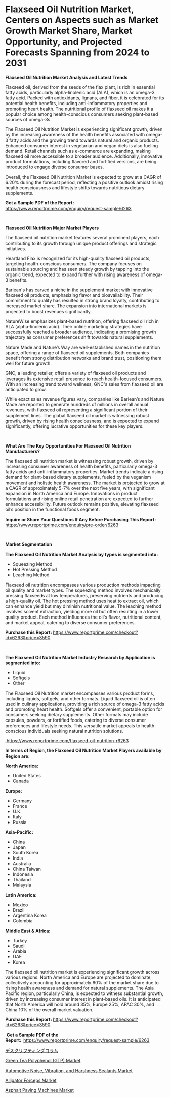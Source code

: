 <p><h1>Flaxseed Oil Nutrition Market, Centers on Aspects such as Market Growth Market Share, Market Opportunity, and Projected Forecasts Spanning from 2024 to 2031</h1></p><p><strong>Flaxseed Oil Nutrition Market Analysis and Latest Trends</strong></p>
<p><p>Flaxseed oil, derived from the seeds of the flax plant, is rich in essential fatty acids, particularly alpha-linolenic acid (ALA), which is an omega-3 fatty acid. Packed with antioxidants, lignans, and fiber, it is celebrated for its potential health benefits, including anti-inflammatory properties and promoting heart health. The nutritional profile of flaxseed oil makes it a popular choice among health-conscious consumers seeking plant-based sources of omega-3s.</p><p>The Flaxseed Oil Nutrition Market is experiencing significant growth, driven by the increasing awareness of the health benefits associated with omega-3 fatty acids and the growing trend towards natural and organic products. Enhanced consumer interest in vegetarian and vegan diets is also fueling demand. Retail channels such as e-commerce are expanding, making flaxseed oil more accessible to a broader audience. Additionally, innovative product formulations, including flavored and fortified versions, are being introduced to engage diverse consumer bases. </p><p>Overall, the Flaxseed Oil Nutrition Market is expected to grow at a CAGR of 6.20% during the forecast period, reflecting a positive outlook amidst rising health consciousness and lifestyle shifts towards nutritious dietary supplements.</p></p>
<p><strong>Get a Sample PDF of the Report:&nbsp;</strong> <a href="https://www.reportprime.com/enquiry/request-sample/6263">https://www.reportprime.com/enquiry/request-sample/6263</a></p>
<p>&nbsp;</p>
<p><strong>Flaxseed Oil Nutrition Major Market Players</strong></p>
<p><p>The flaxseed oil nutrition market features several prominent players, each contributing to its growth through unique product offerings and strategic initiatives. </p><p>Heartland Flax is recognized for its high-quality flaxseed oil products, targeting health-conscious consumers. The company focuses on sustainable sourcing and has seen steady growth by tapping into the organic trend, expected to expand further with rising awareness of omega-3 benefits.</p><p>Barlean's has carved a niche in the supplement market with innovative flaxseed oil products, emphasizing flavor and bioavailability. Their commitment to quality has resulted in strong brand loyalty, contributing to increased market share. The expansion into international markets is projected to boost revenues significantly.</p><p>NatureWise emphasizes plant-based nutrition, offering flaxseed oil rich in ALA (alpha-linolenic acid). Their online marketing strategies have successfully reached a broader audience, indicating a promising growth trajectory as consumer preferences shift towards natural supplements.</p><p>Nature Made and Nature’s Way are well-established names in the nutrition space, offering a range of flaxseed oil supplements. Both companies benefit from strong distribution networks and brand trust, positioning them well for future growth.</p><p>GNC, a leading retailer, offers a variety of flaxseed oil products and leverages its extensive retail presence to reach health-focused consumers. With an increasing trend toward wellness, GNC's sales from flaxseed oil are anticipated to grow.</p><p>While exact sales revenue figures vary, companies like Barlean’s and Nature Made are reported to generate hundreds of millions in overall annual revenues, with flaxseed oil representing a significant portion of their supplement lines. The global flaxseed oil market is witnessing robust growth, driven by rising health consciousness, and is expected to expand significantly, offering lucrative opportunities for these key players.</p></p>
<p>&nbsp;</p>
<p><strong>What Are The Key Opportunities For Flaxseed Oil Nutrition Manufacturers?</strong></p>
<p><p>The flaxseed oil nutrition market is witnessing robust growth, driven by increasing consumer awareness of health benefits, particularly omega-3 fatty acids and anti-inflammatory properties. Market trends indicate a rising demand for plant-based dietary supplements, fueled by the veganism movement and holistic health awareness. The market is projected to grow at a CAGR of approximately 5-7% over the next five years, with significant expansion in North America and Europe. Innovations in product formulations and rising online retail penetration are expected to further enhance accessibility. Future outlook remains positive, elevating flaxseed oil’s position in the functional foods segment.</p></p>
<p><strong>Inquire or Share Your Questions If Any Before Purchasing This Report:</strong> <a href="https://www.reportprime.com/enquiry/pre-order/6263">https://www.reportprime.com/enquiry/pre-order/6263</a></p>
<p>&nbsp;</p>
<p><strong>Market Segmentation</strong></p>
<p><strong>The Flaxseed Oil Nutrition Market Analysis by types is segmented into:</strong></p>
<p><ul><li>Squeezing Method</li><li>Hot Pressing Method</li><li>Leaching Method</li></ul></p>
<p><p>Flaxseed oil nutrition encompasses various production methods impacting oil quality and market types. The squeezing method involves mechanically pressing flaxseeds at low temperatures, preserving nutrients and producing a high-quality oil. The hot pressing method uses heat to extract oil, which can enhance yield but may diminish nutritional value. The leaching method involves solvent extraction, yielding more oil but often resulting in a lower quality product. Each method influences the oil's flavor, nutritional content, and market appeal, catering to diverse consumer preferences.</p></p>
<p><strong>Purchase this Report:&nbsp;</strong><a href="https://www.reportprime.com/checkout?id=6263&price=3590">https://www.reportprime.com/checkout?id=6263&price=3590</a></p>
<p>&nbsp;</p>
<p><strong>The Flaxseed Oil Nutrition Market Industry Research by Application is segmented into:</strong></p>
<p><ul><li>Liquid</li><li>Softgels</li><li>Other</li></ul></p>
<p><p>The Flaxseed Oil Nutrition market encompasses various product forms, including liquids, softgels, and other formats. Liquid flaxseed oil is often used in culinary applications, providing a rich source of omega-3 fatty acids and promoting heart health. Softgels offer a convenient, portable option for consumers seeking dietary supplements. Other formats may include capsules, powders, or fortified foods, catering to diverse consumer preferences and lifestyle needs. This versatile market appeals to health-conscious individuals seeking natural nutrition solutions.</p></p>
<p><a href="https://www.reportprime.com/flaxseed-oil-nutrition-r6263">&nbsp;https://www.reportprime.com/flaxseed-oil-nutrition-r6263</a></p>
<p><strong>In terms of Region, the Flaxseed Oil Nutrition Market Players available by Region are:</strong></p>
<p>
    <p> <strong> North America: </strong>
        <ul>
            <li>United States</li>
            <li>Canada</li>
        </ul>
        </p> 
    <p> <strong> Europe: </strong>
        <ul>
            <li>Germany</li>
            <li>France</li>
            <li>U.K.</li>
            <li>Italy</li>
            <li>Russia</li>
        </ul>
        </p> 
    <p> <strong> Asia-Pacific: </strong>
        <ul>
            <li>China</li>
            <li>Japan</li>
            <li>South Korea</li>
            <li>India</li>
            <li>Australia</li>
            <li>China Taiwan</li>
            <li>Indonesia</li>
            <li>Thailand</li>
            <li>Malaysia</li>
        </ul>
        </p> 
    <p> <strong> Latin America: </strong>
        <ul>
            <li>Mexico</li>
            <li>Brazil</li>
            <li>Argentina Korea</li>
            <li>Colombia</li>
        </ul>
        </p> 
    <p> <strong> Middle East & Africa: </strong>
        <ul>
            <li>Turkey</li>
            <li>Saudi</li>
            <li>Arabia</li>
            <li>UAE</li>
            <li>Korea</li>
        </ul>
    </p>
    </p>
<p><p>The flaxseed oil nutrition market is experiencing significant growth across various regions. North America and Europe are projected to dominate, collectively accounting for approximately 60% of the market share due to rising health awareness and demand for natural supplements. The Asia Pacific region, particularly China, is expected to witness substantial growth, driven by increasing consumer interest in plant-based oils. It is anticipated that North America will hold around 35%, Europe 25%, APAC 30%, and China 10% of the overall market valuation.</p></p>
<p><strong>Purchase this Report: </strong><a href="https://www.reportprime.com/checkout?id=6263&price=3590">https://www.reportprime.com/checkout?id=6263&price=3590</a></p>
<p>&nbsp;<strong>Get a Sample PDF of the Report:&nbsp;&nbsp;</strong><a href="https://www.reportprime.com/enquiry/request-sample/6263">https://www.reportprime.com/enquiry/request-sample/6263</a></p>
<p><strong></strong></p>
<p><p><a href="https://medium.com/@gla8aaroyals/%E3%83%87%E3%82%B9%E3%82%AF%E3%83%AA%E3%83%95%E3%83%86%E3%82%A3%E3%83%B3%E3%82%B0%E3%82%B3%E3%83%A9%E3%83%A0%E5%B8%82%E5%A0%B4%E3%81%AE%E8%A6%8F%E6%A8%A1%E3%81%A8%E3%82%B7%E3%82%A7%E3%82%A2%E5%88%86%E6%9E%90-%E6%88%90%E9%95%B7%E3%83%88%E3%83%AC%E3%83%B3%E3%83%89%E3%81%A8%E4%BA%88%E6%B8%AC-2024%E5%B9%B4-2031%E5%B9%B4-38466604fb4b">デスクリフティングコラム</a></p><p><a href="https://issuu.com/reportprime-2/docs/green-tea-polyphenol-gtp-market-siz_1c44bfb2f38247">Green Tea Polyphenol (GTP) Market</a></p><p><a href="https://issuu.com/reportprime-2/docs/automotive-noise-vibration-and-hars_fb7b180d787c95">Automotive Noise, Vibration, and Harshness Sealants Market</a></p><p><a href="https://medium.com/@raymiu201/insights-into-the-alligator-forceps-market-market-players-market-size-geographical-regions-and-2c3f3eb6ca23">Alligator Forceps Market</a></p><p><a href="https://medium.com/@raymiu201/asphalt-paving-machines-market-market-segmentation-geographical-regions-and-market-forcast-till-176b12ae7df9">Asphalt Paving Machines Market</a></p></p>